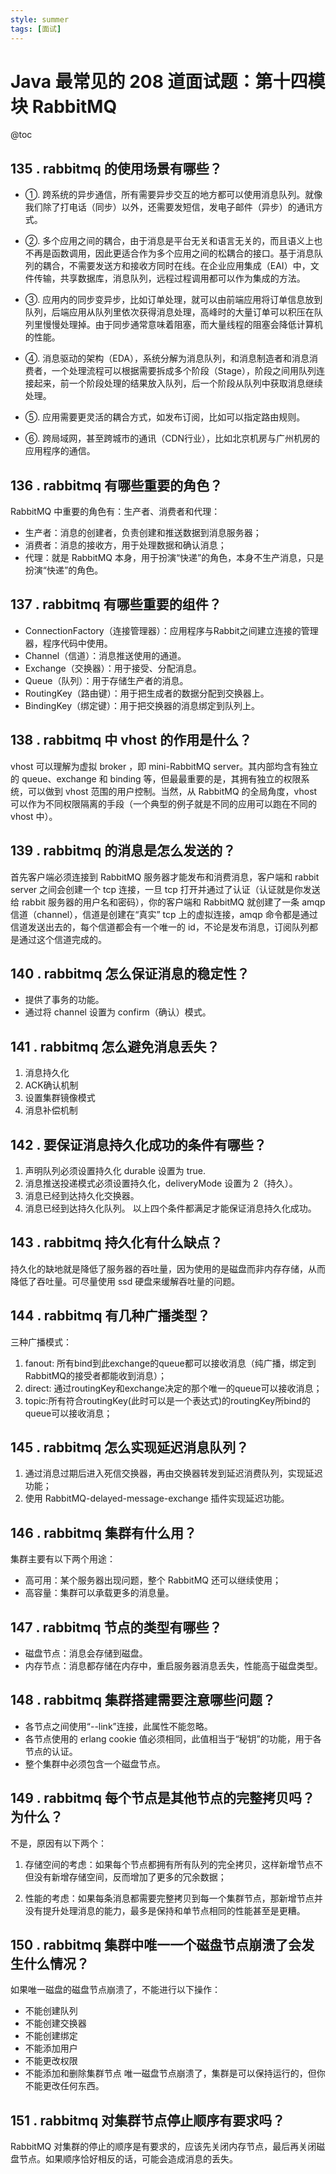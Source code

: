 ```yaml
---
style: summer
tags: [面试]
---
```

# Java 最常见的 208 道面试题：第十四模块 RabbitMQ

@toc

## 135 . rabbitmq 的使用场景有哪些？
* ①. 跨系统的异步通信，所有需要异步交互的地方都可以使用消息队列。就像我们除了打电话（同步）以外，还需要发短信，发电子邮件（异步）的通讯方式。

* ②. 多个应用之间的耦合，由于消息是平台无关和语言无关的，而且语义上也不再是函数调用，因此更适合作为多个应用之间的松耦合的接口。基于消息队列的耦合，不需要发送方和接收方同时在线。在企业应用集成（EAI）中，文件传输，共享数据库，消息队列，远程过程调用都可以作为集成的方法。

* ③. 应用内的同步变异步，比如订单处理，就可以由前端应用将订单信息放到队列，后端应用从队列里依次获得消息处理，高峰时的大量订单可以积压在队列里慢慢处理掉。由于同步通常意味着阻塞，而大量线程的阻塞会降低计算机的性能。

* ④. 消息驱动的架构（EDA），系统分解为消息队列，和消息制造者和消息消费者，一个处理流程可以根据需要拆成多个阶段（Stage），阶段之间用队列连接起来，前一个阶段处理的结果放入队列，后一个阶段从队列中获取消息继续处理。

* ⑤. 应用需要更灵活的耦合方式，如发布订阅，比如可以指定路由规则。

* ⑥. 跨局域网，甚至跨城市的通讯（CDN行业），比如北京机房与广州机房的应用程序的通信。

## 136 . rabbitmq 有哪些重要的角色？
RabbitMQ 中重要的角色有：生产者、消费者和代理：
*   生产者：消息的创建者，负责创建和推送数据到消息服务器；
*   消费者：消息的接收方，用于处理数据和确认消息；
*   代理：就是 RabbitMQ 本身，用于扮演“快递”的角色，本身不生产消息，只是扮演“快递”的角色。

## 137 . rabbitmq 有哪些重要的组件？

*   ConnectionFactory（连接管理器）：应用程序与Rabbit之间建立连接的管理器，程序代码中使用。
*   Channel（信道）：消息推送使用的通道。
*   Exchange（交换器）：用于接受、分配消息。
*   Queue（队列）：用于存储生产者的消息。
*   RoutingKey（路由键）：用于把生成者的数据分配到交换器上。
*   BindingKey（绑定键）：用于把交换器的消息绑定到队列上。

## 138 . rabbitmq 中 vhost 的作用是什么？

vhost 可以理解为虚拟 broker ，即 mini-RabbitMQ  server。其内部均含有独立的 queue、exchange 和 binding 等，但最最重要的是，其拥有独立的权限系统，可以做到 vhost 范围的用户控制。当然，从 RabbitMQ 的全局角度，vhost 可以作为不同权限隔离的手段（一个典型的例子就是不同的应用可以跑在不同的 vhost 中）。 

## 139 . rabbitmq 的消息是怎么发送的？

首先客户端必须连接到 RabbitMQ 服务器才能发布和消费消息，客户端和 rabbit server 之间会创建一个 tcp 连接，一旦 tcp 打开并通过了认证（认证就是你发送给 rabbit 服务器的用户名和密码），你的客户端和 RabbitMQ 就创建了一条 amqp 信道（channel），信道是创建在“真实” tcp 上的虚拟连接，amqp 命令都是通过信道发送出去的，每个信道都会有一个唯一的 id，不论是发布消息，订阅队列都是通过这个信道完成的。

## 140 . rabbitmq 怎么保证消息的稳定性？
*   提供了事务的功能。
*   通过将 channel 设置为 confirm（确认）模式。

## 141 . rabbitmq 怎么避免消息丢失？
1.   消息持久化
2.   ACK确认机制
3.   设置集群镜像模式
4.   消息补偿机制

## 142 . 要保证消息持久化成功的条件有哪些？

1.  声明队列必须设置持久化 durable 设置为 true.
2.  消息推送投递模式必须设置持久化，deliveryMode 设置为 2（持久）。
3.  消息已经到达持久化交换器。
4.  消息已经到达持久化队列。
以上四个条件都满足才能保证消息持久化成功。

## 143 . rabbitmq 持久化有什么缺点？

持久化的缺地就是降低了服务器的吞吐量，因为使用的是磁盘而非内存存储，从而降低了吞吐量。可尽量使用 ssd 硬盘来缓解吞吐量的问题。

## 144 . rabbitmq 有几种广播类型？

三种广播模式：
1.  fanout: 所有bind到此exchange的queue都可以接收消息（纯广播，绑定到RabbitMQ的接受者都能收到消息）；
2.  direct: 通过routingKey和exchange决定的那个唯一的queue可以接收消息；
3.  topic:所有符合routingKey(此时可以是一个表达式)的routingKey所bind的queue可以接收消息；

## 145 . rabbitmq 怎么实现延迟消息队列？

1.  通过消息过期后进入死信交换器，再由交换器转发到延迟消费队列，实现延迟功能；
2.  使用 RabbitMQ-delayed-message-exchange 插件实现延迟功能。

## 146 . rabbitmq 集群有什么用？
集群主要有以下两个用途：
*   高可用：某个服务器出现问题，整个 RabbitMQ 还可以继续使用；
*   高容量：集群可以承载更多的消息量。

## 147 . rabbitmq 节点的类型有哪些？

*   磁盘节点：消息会存储到磁盘。
*   内存节点：消息都存储在内存中，重启服务器消息丢失，性能高于磁盘类型。

## 148 . rabbitmq 集群搭建需要注意哪些问题？

*   各节点之间使用“--link”连接，此属性不能忽略。
*   各节点使用的 erlang cookie 值必须相同，此值相当于“秘钥”的功能，用于各节点的认证。
*   整个集群中必须包含一个磁盘节点。

## 149 . rabbitmq 每个节点是其他节点的完整拷贝吗？为什么？

不是，原因有以下两个：
1.  存储空间的考虑：如果每个节点都拥有所有队列的完全拷贝，这样新增节点不但没有新增存储空间，反而增加了更多的冗余数据；

2.  性能的考虑：如果每条消息都需要完整拷贝到每一个集群节点，那新增节点并没有提升处理消息的能力，最多是保持和单节点相同的性能甚至是更糟。

## 150 . rabbitmq 集群中唯一一个磁盘节点崩溃了会发生什么情况？

如果唯一磁盘的磁盘节点崩溃了，不能进行以下操作：
*   不能创建队列
*   不能创建交换器
*   不能创建绑定
*   不能添加用户
*   不能更改权限
*   不能添加和删除集群节点
唯一磁盘节点崩溃了，集群是可以保持运行的，但你不能更改任何东西。

## 151 . rabbitmq 对集群节点停止顺序有要求吗？

RabbitMQ 对集群的停止的顺序是有要求的，应该先关闭内存节点，最后再关闭磁盘节点。如果顺序恰好相反的话，可能会造成消息的丢失。
